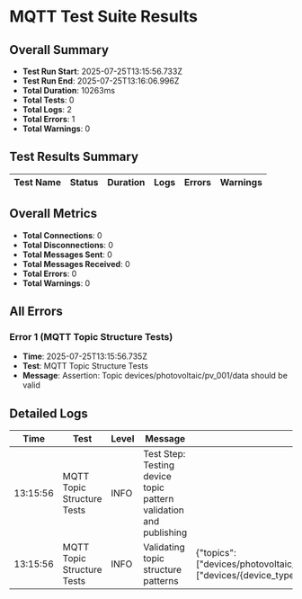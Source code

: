 # MQTT Test Suite Results

## Overall Summary

- **Test Run Start**: 2025-07-25T13:15:56.733Z
- **Test Run End**: 2025-07-25T13:16:06.996Z
- **Total Duration**: 10263ms
- **Total Tests**: 0
- **Total Logs**: 2
- **Total Errors**: 1
- **Total Warnings**: 0

## Test Results Summary

| Test Name | Status | Duration | Logs | Errors | Warnings |
|-----------|--------|----------|------|--------|----------|

## Overall Metrics

- **Total Connections**: 0
- **Total Disconnections**: 0
- **Total Messages Sent**: 0
- **Total Messages Received**: 0
- **Total Errors**: 0
- **Total Warnings**: 0

## All Errors

### Error 1 (MQTT Topic Structure Tests)

- **Time**: 2025-07-25T13:15:56.735Z
- **Test**: MQTT Topic Structure Tests
- **Message**: Assertion: Topic devices/photovoltaic/pv_001/data should be valid

## Detailed Logs

| Time | Test | Level | Message | Data |
|------|------|-------|---------|------|
| 13:15:56 | MQTT Topic Structure Tests | INFO | Test Step: Testing device topic pattern validation and publishing |  |
| 13:15:56 | MQTT Topic Structure Tests | INFO | Validating topic structure patterns | {"topics":["devices/photovoltaic/pv_001/data","devices/wind_turbine/wt_001/data","devices/biogas_plant/bg_001/data","devices/heat_boiler/hb_001/data","devices/energy_storage/es_001/data"],"patterns":["devices/{device_type}/{device_id}/data","devices/{device_type}/{device_id}/status","devices/{device_type}/{device_id}/commands"]} |

